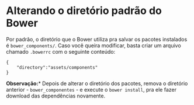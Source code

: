# Alterando o diretório padrão do Bower

Por padrão, o diretório que o Bower utiliza pra salvar os pacotes instalados é ```bower_components/```. 
Caso você queira modificar, basta criar um arquivo chamado ```.bowerrc``` com o seguinte conteúdo:

    {
	    "directory":"assets/components"
    }

**Observação:***
Depois de alterar o diretório dos pacotes, remova o diretório anterior - ```bower_componentes``` - e execute o ```bower install```, pra ele fazer download das dependências novamente.
